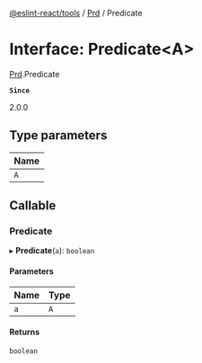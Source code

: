 [@eslint-react/tools](../README.md) / [Prd](../modules/Prd.md) / Predicate

# Interface: Predicate\<A\>

[Prd](../modules/Prd.md).Predicate

**`Since`**

2.0.0

## Type parameters

| Name |
| :------ |
| `A` |

## Callable

### Predicate

▸ **Predicate**(`a`): `boolean`

#### Parameters

| Name | Type |
| :------ | :------ |
| `a` | `A` |

#### Returns

`boolean`
